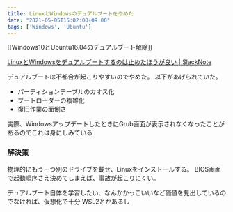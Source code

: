 ```yaml
---
title: LinuxとWindowsのデュアルブートをやめた
date: "2021-05-05T15:02:00+09:00"
tags: ['Windows', 'Ubuntu']
---
```


[[Windows10とUbuntu16.04のデュアルブート解除]]

[LinuxとWindowsをデュアルブートするのは止めたほうが良い | SlackNote](https://slacknotebook.com/os-dual-boot-is-a-bad-idea/)

デュアルブートは不都合が起こりやすいのでやめた。
以下があげられていた。

- パーティションテーブルのカオス化
- ブートローダーの複雑化
- 復旧作業の面倒さ

実際、WindowsアップデートしたときにGrub画面が表示されなくなったことがあるのでこれは身にしみている

### 解決策

物理的にもう一つ別のドライブを載せ、Linuxをインストールする。
BIOS画面で起動順序さえ決めてしまえば、事故が起こりにくい。

デュアルブート自体を学習したい、なんかかっこいいなど価値を見出しているのでなければ、仮想化で十分
WSL2とかあるし
